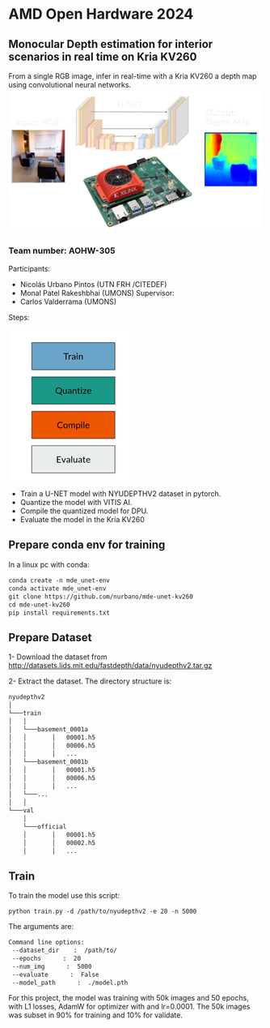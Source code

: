 # AMD Open Hardware 2024
## Monocular Depth estimation for interior scenarios in real time on Kria KV260
From a single RGB image, infer in real-time with a Kria KV260 a depth map using convolutional neural networks.
![Diagram](/diagram.png "Diagram MDE KV260")
### Team number: AOHW-305
Participants:
- Nicolás Urbano Pintos (UTN FRH /CITEDEF)
- Monal Patel Rakeshbhai (UMONS)
Supervisor:
- Carlos Valderrama (UMONS)

Steps:

<img src="steps.png" width="250" height="300">

- Train a U-NET model with NYUDEPTHV2 dataset in pytorch.
- Quantize the model with VITIS AI.
- Compile the quantized model for DPU.
- Evaluate the model in the Kria KV260 

## Prepare conda env for training
In a linux pc with conda:
```console
conda create -n mde_unet-env
conda activate mde_unet-env
git clone https://github.com/nurbano/mde-unet-kv260
cd mde-unet-kv260
pip install requirements.txt
```


## Prepare Dataset
1- Download the dataset from http://datasets.lids.mit.edu/fastdepth/data/nyudepthv2.tar.gz

2- Extract the dataset. The directory structure is:
```
nyudepthv2
│
└───train
│   │
│   └───basement_0001a
│   │       │   00001.h5
│   │       │   00006.h5
│   │       │   ...
│   └───basement_0001b
│   │       │   00001.h5
│   │       │   00006.h5
│   │       │   ...
│   └───...
│   │   
└───val
    │ 
    └───official
    │       │   00001.h5
    │       │   00002.h5
    │       │   ...
```
                                                         
## Train
To train the model use this script:
```console
python train.py -d /path/to/nyudepthv2 -e 20 -n 5000
```  
The arguments are:

```console
Command line options:
 --dataset_dir    :  /path/to/
 --epochs      :  20
 --num_img      :  5000
 --evaluate      :  False
 --model_path      :  ./model.pth
``` 
For this project, the model was training with 50k images and 50 epochs, with L1 losses, AdamW for optimizer with and lr=0.0001. The 50k images was subset in 90% for training and 10% for validate.



